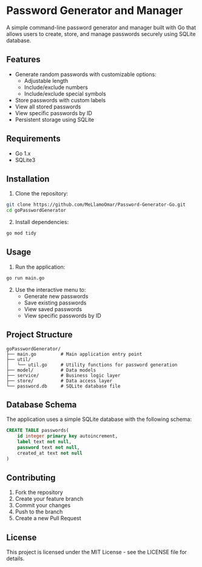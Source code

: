 # Password Generator and Manager

A simple command-line password generator and manager built with Go that allows users to create, store, and manage passwords securely using SQLite database.

## Features

- Generate random passwords with customizable options:
  - Adjustable length
  - Include/exclude numbers
  - Include/exclude special symbols
- Store passwords with custom labels
- View all stored passwords
- View specific passwords by ID
- Persistent storage using SQLite

## Requirements

- Go 1.x
- SQLite3

## Installation

1. Clone the repository:

```bash
git clone https://github.com/MeLlamoOmar/Password-Generator-Go.git
cd goPasswordGenerator
```

2. Install dependencies:

```bash
go mod tidy
```

## Usage

1. Run the application:

```bash
go run main.go
```

2. Use the interactive menu to:
   - Generate new passwords
   - Save existing passwords
   - View saved passwords
   - View specific passwords by ID

## Project Structure

```
goPasswordGenerator/
├── main.go         # Main application entry point
├── util/
│   └── util.go     # Utility functions for password generation
├── model/          # Data models
├── service/        # Business logic layer
├── store/          # Data access layer
└── password.db     # SQLite database file
```

## Database Schema

The application uses a simple SQLite database with the following schema:

```sql
CREATE TABLE passwords(
    id integer primary key autoincrement,
    label text not null,
    password text not null,
    created_at text not null
)
```

## Contributing

1. Fork the repository
2. Create your feature branch
3. Commit your changes
4. Push to the branch
5. Create a new Pull Request

## License

This project is licensed under the MIT License - see the LICENSE file for details.
